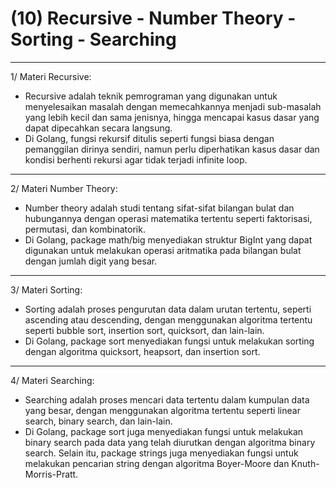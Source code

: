 # (10) Recursive - Number Theory - Sorting - Searching

*******************

1/  Materi Recursive:

- Recursive adalah teknik pemrograman yang digunakan untuk menyelesaikan masalah dengan memecahkannya menjadi sub-masalah yang lebih kecil dan sama jenisnya, hingga mencapai kasus dasar yang dapat dipecahkan secara langsung.
- Di Golang, fungsi rekursif ditulis seperti fungsi biasa dengan pemanggilan dirinya sendiri, namun perlu diperhatikan kasus dasar dan kondisi berhenti rekursi agar tidak terjadi infinite loop.

*******************

2/ Materi Number Theory:

- Number theory adalah studi tentang sifat-sifat bilangan bulat dan hubungannya dengan operasi matematika tertentu seperti faktorisasi, permutasi, dan kombinatorik.
- Di Golang, package math/big menyediakan struktur BigInt yang dapat digunakan untuk melakukan operasi aritmatika pada bilangan bulat dengan jumlah digit yang besar.

*******************

3/ Materi Sorting:

- Sorting adalah proses pengurutan data dalam urutan tertentu, seperti ascending atau descending, dengan menggunakan algoritma tertentu seperti bubble sort, insertion sort, quicksort, dan lain-lain.
- Di Golang, package sort menyediakan fungsi untuk melakukan sorting dengan algoritma quicksort, heapsort, dan insertion sort.

*******************

4/ Materi Searching:

- Searching adalah proses mencari data tertentu dalam kumpulan data yang besar, dengan menggunakan algoritma tertentu seperti linear search, binary search, dan lain-lain.
- Di Golang, package sort juga menyediakan fungsi untuk melakukan binary search pada data yang telah diurutkan dengan algoritma binary search. Selain itu, package strings juga menyediakan fungsi untuk melakukan pencarian string dengan algoritma Boyer-Moore dan Knuth-Morris-Pratt.
